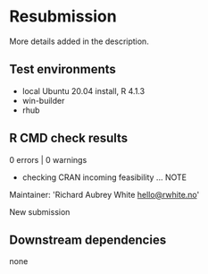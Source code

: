 # Resubmission

More details added in the description.

## Test environments

* local Ubuntu 20.04 install, R 4.1.3
* win-builder
* rhub

## R CMD check results

0 errors | 0 warnings

* checking CRAN incoming feasibility ... NOTE

Maintainer: 'Richard Aubrey White <hello@rwhite.no>'
  
New submission

## Downstream dependencies

none
